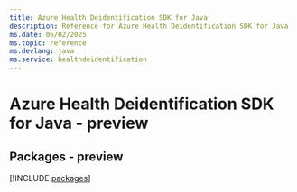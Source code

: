 ```yaml
---
title: Azure Health Deidentification SDK for Java
description: Reference for Azure Health Deidentification SDK for Java
ms.date: 06/02/2025
ms.topic: reference
ms.devlang: java
ms.service: healthdeidentification
---
```

# Azure Health Deidentification SDK for Java - preview
## Packages - preview
[!INCLUDE [packages](health-deidentification-index.md)]